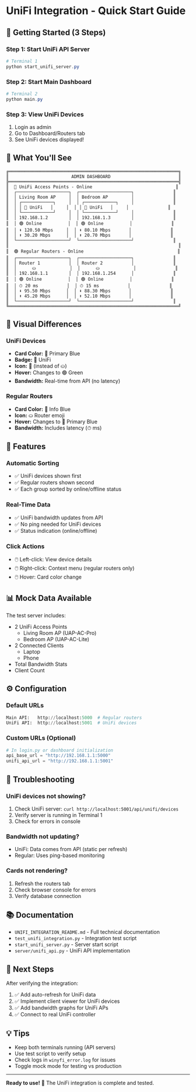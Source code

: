 # UniFi Integration - Quick Start Guide

## 🚀 Getting Started (3 Steps)

### Step 1: Start UniFi API Server
```powershell
# Terminal 1
python start_unifi_server.py
```

### Step 2: Start Main Dashboard
```powershell
# Terminal 2
python main.py
```

### Step 3: View UniFi Devices
1. Login as admin
2. Go to Dashboard/Routers tab
3. See UniFi devices displayed!

## 📱 What You'll See

```
╔═════════════════════════════════════════════════════════════════╗
║                        ADMIN DASHBOARD                          ║
╠═════════════════════════════════════════════════════════════════╣
║  📡 UniFi Access Points - Online                                ║
║  ┌────────────────────┐  ┌────────────────────┐               ║
║  │ Living Room AP     │  │ Bedroom AP         │               ║
║  │ ┌────────────┐     │  │ ┌────────────┐     │               ║
║  │ │ 📡 UniFi   │     │  │ │ 📡 UniFi   │     │               ║
║  │ └────────────┘     │  │ └────────────┘     │               ║
║  │ 192.168.1.2        │  │ 192.168.1.3        │               ║
║  │ 🟢 Online          │  │ 🟢 Online          │               ║
║  │ ⬇ 120.50 Mbps     │  │ ⬇ 80.10 Mbps       │               ║
║  │ ⬆ 30.20 Mbps      │  │ ⬆ 20.70 Mbps       │               ║
║  └────────────────────┘  └────────────────────┘               ║
║                                                                 ║
║  🟢 Regular Routers - Online                                    ║
║  ┌────────────────────┐  ┌────────────────────┐               ║
║  │ Router 1           │  │ Router 2           │               ║
║  │      ⛀             │  │      ⛀             │               ║
║  │ 192.168.1.1        │  │ 192.168.1.254      │               ║
║  │ 🟢 Online          │  │ 🟢 Online          │               ║
║  │ ⏱ 20 ms           │  │ ⏱ 15 ms           │               ║
║  │ ⬇ 95.50 Mbps      │  │ ⬇ 88.30 Mbps       │               ║
║  │ ⬆ 45.20 Mbps      │  │ ⬆ 52.10 Mbps       │               ║
║  └────────────────────┘  └────────────────────┘               ║
╚═════════════════════════════════════════════════════════════════╝
```

## 🎨 Visual Differences

### UniFi Devices
- **Card Color:** 🔵 Primary Blue
- **Badge:** 📡 UniFi
- **Icon:** 📡 (instead of ⛀)
- **Hover:** Changes to 🟢 Green
- **Bandwidth:** Real-time from API (no latency)

### Regular Routers
- **Card Color:** 🔵 Info Blue
- **Icon:** ⛀ Router emoji
- **Hover:** Changes to 🔵 Primary Blue
- **Bandwidth:** Includes latency (⏱ ms)

## 🔧 Features

### Automatic Sorting
- ✅ UniFi devices shown first
- ✅ Regular routers shown second
- ✅ Each group sorted by online/offline status

### Real-Time Data
- ✅ UniFi bandwidth updates from API
- ✅ No ping needed for UniFi devices
- ✅ Status indication (online/offline)

### Click Actions
- 🖱️ Left-click: View device details
- 🖱️ Right-click: Context menu (regular routers only)
- 🖱️ Hover: Card color change

## 📊 Mock Data Available

The test server includes:
- 2 UniFi Access Points
  - Living Room AP (UAP-AC-Pro)
  - Bedroom AP (UAP-AC-Lite)
- 2 Connected Clients
  - Laptop
  - Phone
- Total Bandwidth Stats
- Client Count

## ⚙️ Configuration

### Default URLs
```python
Main API:   http://localhost:5000  # Regular routers
UniFi API:  http://localhost:5001  # UniFi devices
```

### Custom URLs (Optional)
```python
# In login.py or dashboard initialization
api_base_url = "http://192.168.1.1:5000"
unifi_api_url = "http://192.168.1.1:5001"
```

## 🐛 Troubleshooting

### UniFi devices not showing?
1. Check UniFi server: `curl http://localhost:5001/api/unifi/devices`
2. Verify server is running in Terminal 1
3. Check for errors in console

### Bandwidth not updating?
- UniFi: Data comes from API (static per refresh)
- Regular: Uses ping-based monitoring

### Cards not rendering?
1. Refresh the routers tab
2. Check browser console for errors
3. Verify database connection

## 📚 Documentation

- `UNIFI_INTEGRATION_README.md` - Full technical documentation
- `test_unifi_integration.py` - Integration test script
- `start_unifi_server.py` - Server start script
- `server/unifi_api.py` - UniFi API implementation

## 🎯 Next Steps

After verifying the integration:
1. ✅ Add auto-refresh for UniFi data
2. ✅ Implement client viewer for UniFi devices
3. ✅ Add bandwidth graphs for UniFi APs
4. ✅ Connect to real UniFi controller

## 💡 Tips

- Keep both terminals running (API servers)
- Use test script to verify setup
- Check logs in `winyfi_error.log` for issues
- Toggle mock mode for testing vs production

---

**Ready to use!** 🎉 The UniFi integration is complete and tested.
